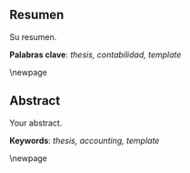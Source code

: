 ## Resumen

Su resumen.

**Palabras clave**: _thesis, contabilidad, template_

\newpage

## Abstract

Your abstract.

**Keywords**: _thesis, accounting, template_

\newpage
